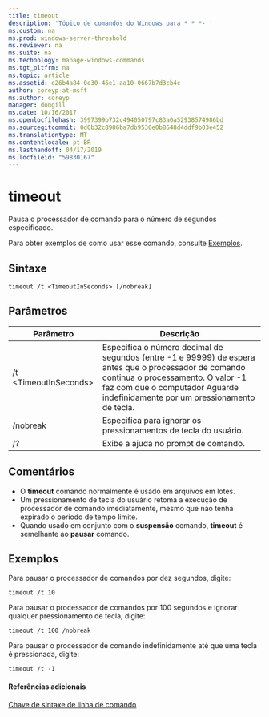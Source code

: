 ```yaml
---
title: timeout
description: 'Tópico de comandos do Windows para * * *- '
ms.custom: na
ms.prod: windows-server-threshold
ms.reviewer: na
ms.suite: na
ms.technology: manage-windows-commands
ms.tgt_pltfrm: na
ms.topic: article
ms.assetid: e26b4a84-0e30-46e1-aa10-0667b7d3cb4c
author: coreyp-at-msft
ms.author: coreyp
manager: dongill
ms.date: 10/16/2017
ms.openlocfilehash: 3997399b732c494050797c83a0a52938574986bd
ms.sourcegitcommit: 0d0b32c8986ba7db9536e0b8648d4ddf9b03e452
ms.translationtype: MT
ms.contentlocale: pt-BR
ms.lasthandoff: 04/17/2019
ms.locfileid: "59830167"
---
```

# <a name="timeout"></a>timeout



Pausa o processador de comando para o número de segundos especificado.

Para obter exemplos de como usar esse comando, consulte [Exemplos](#BKMK_examples).

## <a name="syntax"></a>Sintaxe

```
timeout /t <TimeoutInSeconds> [/nobreak] 
```

## <a name="parameters"></a>Parâmetros

|Parâmetro|Descrição|
|---------|-----------|
|/t \<TimeoutInSeconds>|Especifica o número decimal de segundos (entre -1 e 99999) de espera antes que o processador de comando continua o processamento. O valor -1 faz com que o computador Aguarde indefinidamente por um pressionamento de tecla.|
|/nobreak|Especifica para ignorar os pressionamentos de tecla do usuário.|
|/?|Exibe a ajuda no prompt de comando.|

## <a name="remarks"></a>Comentários

-   O **timeout** comando normalmente é usado em arquivos em lotes.
-   Um pressionamento de tecla do usuário retoma a execução de processador de comando imediatamente, mesmo que não tenha expirado o período de tempo limite.
-   Quando usado em conjunto com o **suspensão** comando, **timeout** é semelhante ao **pausar** comando.

## <a name="BKMK_examples"></a>Exemplos

Para pausar o processador de comandos por dez segundos, digite:
```
timeout /t 10
```
Para pausar o processador de comandos por 100 segundos e ignorar qualquer pressionamento de tecla, digite:
```
timeout /t 100 /nobreak
```
Para pausar o processador de comando indefinidamente até que uma tecla é pressionada, digite:
```
timeout /t -1
```

#### <a name="additional-references"></a>Referências adicionais

[Chave de sintaxe de linha de comando](command-line-syntax-key.md)
